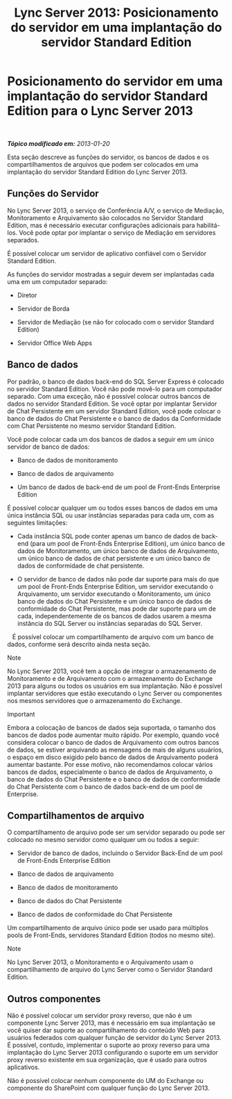 ﻿---
title: 'Lync Server 2013: Posicionamento do servidor em uma implantação do servidor Standard Edition'
TOCTitle: Posicionamento do servidor em uma implantação do servidor Standard Edition
ms:assetid: 0763ffab-4fd6-463a-8e62-d97876b376d3
ms:mtpsurl: https://technet.microsoft.com/pt-br/library/Gg398131(v=OCS.15)
ms:contentKeyID: 49305786
ms.date: 05/19/2016
mtps_version: v=OCS.15
ms.translationtype: HT
---

# Posicionamento do servidor em uma implantação do servidor Standard Edition para o Lync Server 2013

 

_**Tópico modificado em:** 2013-01-20_

Esta seção descreve as funções do servidor, os bancos de dados e os compartilhamentos de arquivos que podem ser colocados em uma implantação do servidor Standard Edition do Lync Server 2013.

## Funções do Servidor

No Lync Server 2013, o serviço de Conferência A/V, o serviço de Mediação, Monitoramento e Arquivamento são colocados no Servidor Standard Edition, mas é necessário executar configurações adicionais para habilitá-los. Você pode optar por implantar o serviço de Mediação em servidores separados.

É possível colocar um servidor de aplicativo confiável com o Servidor Standard Edition.

As funções do servidor mostradas a seguir devem ser implantadas cada uma em um computador separado:

  - Diretor

  - Servidor de Borda

  - Servidor de Mediação (se não for colocado com o servidor Standard Edition)

  - Servidor Office Web Apps

## Banco de dados

Por padrão, o banco de dados back-end do SQL Server Express é colocado no servidor Standard Edition. Você não pode movê-lo para um computador separado. Com uma exceção, não é possível colocar outros bancos de dados no servidor Standard Edition. Se você optar por implantar Servidor de Chat Persistente em um servidor Standard Edition, você pode colocar o banco de dados do Chat Persistente e o banco de dados da Conformidade com Chat Persistente no mesmo servidor Standard Edition.

Você pode colocar cada um dos bancos de dados a seguir em um único servidor de banco de dados:

  - Banco de dados de monitoramento

  - Banco de dados de arquivamento

  - Um banco de dados de back-end de um pool de Front-Ends Enterprise Edition

É possível colocar qualquer um ou todos esses bancos de dados em uma única instância SQL ou usar instâncias separadas para cada um, com as seguintes limitações:

  - Cada instância SQL pode conter apenas um banco de dados de back-end (para um pool de Front-Ends Enterprise Edition), um único banco de dados de Monitoramento, um único banco de dados de Arquivamento, um único banco de dados de chat persistente e um único banco de dados de conformidade de chat persistente.

  - O servidor de banco de dados não pode dar suporte para mais do que um pool de Front-Ends Enterprise Edition, um servidor executando o Arquivamento, um servidor executando o Monitoramento, um único banco de dados do Chat Persistente e um único banco de dados de conformidade do Chat Persistente, mas pode dar suporte para um de cada, independentemente de os bancos de dados usarem a mesma instância do SQL Server ou instâncias separadas do SQL Server.

   É possível colocar um compartilhamento de arquivo com um banco de dados, conforme será descrito ainda nesta seção.

> [!NOTE]  
> No Lync Server 2013, você tem a opção de integrar o armazenamento de Monitoramento e de Arquivamento com o armazenamento do Exchange 2013 para alguns ou todos os usuários em sua implantação. Não é possível implantar servidores que estão executando o Lync Server ou componentes nos mesmos servidores que o armazenamento do Exchange.

> [!IMPORTANT]  
> Embora a colocação de bancos de dados seja suportada, o tamanho dos bancos de dados pode aumentar muito rápido. Por exemplo, quando você considera colocar o banco de dados de Arquivamento com outros bancos de dados, se estiver arquivando as mensagens de mais de alguns usuários, o espaço em disco exigido pelo banco de dados de Arquivamento poderá aumentar bastante. Por esse motivo, não recomendamos colocar vários bancos de dados, especialmente o banco de dados de Arquivamento, o banco de dados do Chat Persistente e o banco de dados de conformidade do Chat Persistente com o banco de dados back-end de um pool de Enterprise.

## Compartilhamentos de arquivo

O compartilhamento de arquivo pode ser um servidor separado ou pode ser colocado no mesmo servidor como qualquer um ou todos a seguir:

  - Servidor de banco de dados, incluindo o Servidor Back-End de um pool de Front-Ends Enterprise Edition

  - Banco de dados de arquivamento

  - Banco de dados de monitoramento

  - Banco de dados do Chat Persistente

  - Banco de dados de conformidade do Chat Persistente

Um compartilhamento de arquivo único pode ser usado para múltiplos pools de Front-Ends, servidores Standard Edition (todos no mesmo site).

> [!NOTE]  
> No Lync Server 2013, o Monitoramento e o Arquivamento usam o compartilhamento de arquivo do Lync Server como o Servidor Standard Edition.

## Outros componentes

Não é possível colocar um servidor proxy reverso, que não é um componente Lync Server 2013, mas é necessário em sua implantação se você quiser dar suporte ao compartilhamento do conteúdo Web para usuários federados com qualquer função de servidor do Lync Server 2013. É possível, contudo, implementar o suporte ao proxy reverso para uma implantação do Lync Server 2013 configurando o suporte em um servidor proxy reverso existente em sua organização, que é usado para outros aplicativos.

Não é possível colocar nenhum componente do UM do Exchange ou componente do SharePoint com qualquer função do Lync Server 2013.

